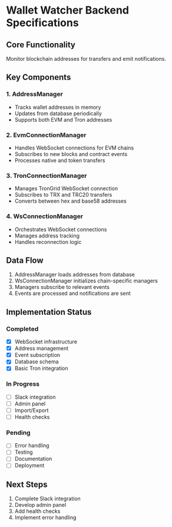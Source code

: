 # Wallet Watcher Backend Specifications

## Core Functionality
Monitor blockchain addresses for transfers and emit notifications.

## Key Components

### 1. AddressManager
- Tracks wallet addresses in memory
- Updates from database periodically
- Supports both EVM and Tron addresses

### 2. EvmConnectionManager
- Handles WebSocket connections for EVM chains
- Subscribes to new blocks and contract events
- Processes native and token transfers

### 3. TronConnectionManager
- Manages TronGrid WebSocket connection
- Subscribes to TRX and TRC20 transfers
- Converts between hex and base58 addresses

### 4. WsConnectionManager
- Orchestrates WebSocket connections
- Manages address tracking
- Handles reconnection logic

## Data Flow
1. AddressManager loads addresses from database
2. WsConnectionManager initializes chain-specific managers
3. Managers subscribe to relevant events
4. Events are processed and notifications are sent

## Implementation Status

### Completed
- [x] WebSocket infrastructure
- [x] Address management
- [x] Event subscription
- [x] Database schema
- [x] Basic Tron integration

### In Progress
- [ ] Slack integration
- [ ] Admin panel
- [ ] Import/Export
- [ ] Health checks

### Pending
- [ ] Error handling
- [ ] Testing
- [ ] Documentation
- [ ] Deployment

## Next Steps
1. Complete Slack integration
2. Develop admin panel
3. Add health checks
4. Implement error handling 